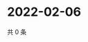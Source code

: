 # 2022-02-06

共 0 条

<!-- BEGIN WEIBO -->
<!-- 最后更新时间 Sun Feb 06 2022 23:00:47 GMT+0800 (China Standard Time) -->

<!-- END WEIBO -->
